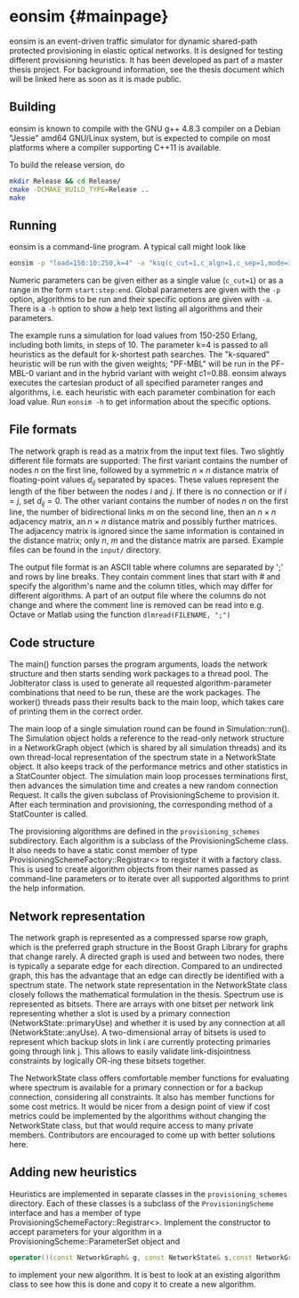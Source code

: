 eonsim {#mainpage}
======

eonsim is an event-driven traffic simulator for dynamic shared-path protected provisioning in elastic optical networks. It is designed for testing different provisioning heuristics.
It has been developed as part of a master thesis project. For background information, see the thesis document which will be linked here as soon as it is made public.

Building
--------

eonsim is known to compile with the GNU g++ 4.8.3 compiler on a Debian "Jessie" amd64 GNU/Linux system, but is expected to compile on most platforms where a compiler supporting C++11 is available.

To build the release version, do
~~~Bash
mkdir Release && cd Release/
cmake -DCMAKE_BUILD_TYPE=Release ..
make
~~~

Running
-------
eonsim is a command-line program. A typical call might look like

~~~Bash
eonsim -p "load=150:10:250,k=4" -a "ksq(c_cut=1,c_algn=1,c_sep=1,mode=3),pfmbl(c1=0:0.88:0.88)" -t 2 -i inputfile -o outputfile
~~~

Numeric parameters can be given either as a single value (`c_cut=1`) or as a range in the form `start:step:end`.
Global parameters are given with the `-p` option, algorithms to be run and their specific options are given with `-a`.
There is a `-h` option to show a help text listing all algorithms and their parameters.

The example runs a simulation for load values from 150-250 Erlang, including both limits, in steps of 10. The parameter k=4 is passed to all heuristics as the default for k-shortest path searches. The "k-squared" heuristic will be run with the given weights; "PF-MBL" will be run in the PF-MBL-0 variant and in the hybrid variant with weight c1=0.88. eonsim always executes the cartesian product of all specified parameter ranges and algorithms, i.e. each heuristic with each parameter combination for each load value. Run `eonsim -h` to get information about the specific options.

File formats
------------

The network graph is read as a matrix from the input text files. Two slightly different file formats are supported:
The first variant contains the number of nodes $n$ on the first line, followed by a symmetric $n\times n$ distance matrix of floating-point values $d_{ij}$ separated by spaces. These values represent the length of the fiber between the nodes $i$ and $j$. If there is no connection or if $i=j$, set $d_{ij}=0$.
The other variant contains the number of nodes $n$ on the first line, the number of bidirectional links $m$ on the second line, then an $n\times n$ adjacency matrix, an $n\times n$ distance matrix and possibly further matrices. The adjacency matrix is ignored since the same information is contained in the distance matrix; only $n$, $m$ and the distance matrix are parsed.
Example files can be found in the `input/` directory.

The output file format is an ASCII table where columns are separated by ';' and rows by line breaks. They contain comment lines that start with # and specify the algorithm's name and the column titles, which may differ for different algorithms. A part of an output file where the columns do not change and where the comment line is removed can be read into e.g. Octave or Matlab using the function
`dlmread(FILENAME, ";")`

Code structure
--------------

The main() function parses the program arguments, loads the network structure and then starts sending work packages to a thread pool. The JobIterator class is used to generate all requested algorithm-parameter combinations that need to be run, these are the work packages. The worker() threads pass their results back to the main loop, which takes care of printing them in the correct order.

The main loop of a single simulation round can be found in Simulation::run(). The Simulation object holds a reference to the read-only network structure in a NetworkGraph object (which is shared by all simulation threads) and its own thread-local representation of the spectrum state in a NetworkState object. It also keeps track of the performance metrics and other statistics in a StatCounter object.
The simulation main loop processes terminations first, then advances the simulation time and creates a new random connection Request. It calls the given subclass of ProvisioningScheme to provision it. After each termination and provisioning, the corresponding method of a StatCounter is called.

The provisioning algorithms are defined in the `provisioning_schemes` subdirectory. Each algorithm is a subclass of the ProvisioningScheme class. It also needs to have a static const member of type ProvisioningSchemeFactory::Registrar<> to register it with a factory class. This is used to create algorithm objects from their names passed as command-line parameters or to iterate over all supported algorithms to print the help information.


Network representation
----------------------

The network graph is represented as a compressed sparse row graph, which is the preferred graph structure in the Boost Graph Library for graphs that change rarely. A directed graph is used and between two nodes, there is typically a separate edge for each direction. Compared to an undirected graph, this has the advantage that an edge can directly be identified with a spectrum state.
The network state representation in the NetworkState class closely follows the mathematical formulation in the thesis.
Spectrum use is represented as bitsets. There are arrays with one bitset per network link representing whether a slot is used by a primary connection (NetworkState::primaryUse) and whether it is used by any connection at all (NetworkState::anyUse). A two-dimensional array of bitsets is used to represent which backup slots in link i are currently protecting primaries going through link j. This allows to easily validate link-disjointness constraints by logically OR-ing these bitsets together.

The NetworkState class offers comfortable member functions for evaluating where spectrum is available for a primary connection or for a backup connection, considering all constraints. It also has member functions for some cost metrics. It would be nicer from a design point of view if cost metrics could be implemented by the algorithms without changing the NetworkState class, but that would require access to many private members. Contributors are encouraged to come up with better solutions here.

Adding new heuristics
---------------------

Heuristics are implemented in separate classes in the `provisioning_schemes` directory. Each of these classes is a subclass of the `ProvisioningScheme` interface and has a member of type ProvisioningSchemeFactory::Registrar<>.
Implement the constructor to accept parameters for your algorithm in a ProvisioningScheme::ParameterSet object and
~~~cpp
operator()(const NetworkGraph& g, const NetworkState& s,const NetworkGraph::DijkstraData &data,const Request& r)
~~~
to implement your new algorithm. It is best to look at an existing algorithm class to see how this is done and copy it to create a new algorithm.

